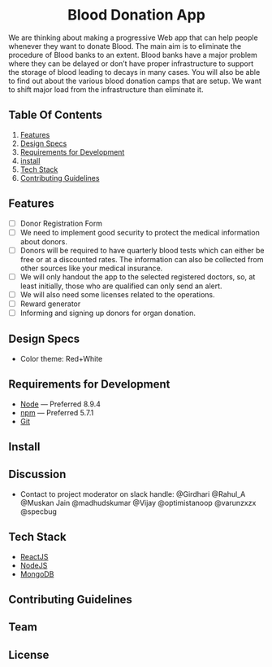 <h1 align="center">Blood Donation App</h1>

We are thinking about making a progressive Web app that can help people whenever they want to donate Blood.
The main aim is to eliminate the procedure of Blood banks to an extent. Blood banks have a major problem where they can be delayed or don’t have proper infrastructure to support the storage of blood leading to decays in many cases.
You will also be able to find out about the various blood donation camps that are setup. We want to shift major load from the infrastructure than eliminate it.


## Table Of Contents

  1. [Features](#features)
  2. [Design Specs](#design-specs)
  3. [Requirements for Development](#requirements-for-development)
  4. [install](#install)
  5. [Tech Stack](#tech-stack)
  6. [Contributing Guidelines](#contributing-guidelines)

## Features

- [ ] Donor Registration Form
- [ ] We need to implement good security to protect the medical information about donors.
- [ ] Donors will be required to have quarterly blood tests which can either be free or at a discounted rates. The information can also be collected from other sources like your medical insurance.
- [ ] We will only handout the app to the selected registered doctors, so, at least initially, those who are qualified can only send an alert.
- [ ] We will also need some licenses related to the operations.
- [ ] Reward generator
- [ ] Informing and signing up donors for organ donation.

## Design Specs
  * Color theme: Red+White
  
## Requirements for Development

 - [Node](https://nodejs.org/en/) — Preferred 8.9.4
 - [npm](https://www.npmjs.com/get-npm) — Preferred 5.7.1
 - [Git](https://git-scm.com/)

## Install

## Discussion

 - Contact to project moderator on slack handle: @Girdhari @Rahul_A @Muskan Jain @madhudskumar @Vijay @optimistanoop @varunzxzx @specbug

## Tech Stack

- [ReactJS](https://reactjs.org/)
- [NodeJS](https://nodejs.org/en/)
- [MongoDB](https://www.mongodb.com/)

## Contributing Guidelines

## Team

## License 

